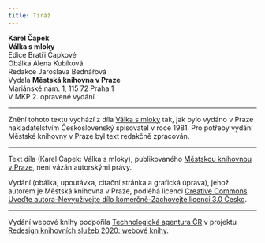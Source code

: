 ```yaml
---
title: Tiráž
---
```


**Karel Čapek**  
**Válka s mloky**  
Edice Bratři Čapkové  
Obálka Alena Kubíková  
Redakce Jaroslava Bednářová  
Vydala **Městská knihovna v Praze**  
Mariánské nám. 1, 115 72 Praha 1  
V MKP 2. opravené vydání  
[^1]: Dubbeltje – drobná holandská mince. _Pozn. red_.  
[^2]: Kampong – malajská vesnice s tržištěm. _Pozn. red_.  
[^3]: Toddy – palmové víno. _Pozn. red_.  
[^4]: Bedřich Golombek (1901–1961), čes. novinář a prozaik. _Pozn. red_.  
[^5]: Edvard Valenta (1901–1978), čes. spisovatel a publicista. _Pozn. red_.  
[^6]: Jan Eskymo Welzl (1848–1948), čes. cestovatel, vynálezce a dobrodruh. _Pozn. red_.  
[^7]: Lambrekýny (hol.) – závěsy na okna a dveře. _Pozn. red_.  
[^8]: Pozamentérie – pásková textilie určená k dekoraci. _Pozn. red_.  
[^9]: Bezoár – usazenina v útrobách některých savců považovaná za léčivý prostředek. _Pozn. red_.  
[^10]: YMCA – Young Men´s Christian Association, Křesťanské sdružení mladých mužů. _Pozn. red_.  
[^11]: Schillerův rytíř – odkaz na baladu _Rukavička_ Friedricha Schillera. _Pozn. red_.  
[^12]: Trader Horn – ve své době populární americký film o obchodníkovi Hornovi a jeho cestě do Afriky. _Pozn. red_.  
[^13]: Reptilia (lat.) – plazi. _Pozn. red_.  
[^14]: Nereidky – mořské víly. _Pozn. red_.  
[^15]: Pelagiál – vody osídlené planktonem. _Pozn. red_.  
[^16]: „Zázrační“ koně z chovu něm. podnikatele Kralle, kteří údajně uměli počítat a výsledky oznamovali údery kopyt. _Pozn. red_.  
[^17]: Mae West – amer. herečka, sex-symbol 30. let. 20. stol. _Pozn. red_.  
[^18]: V praxi, v akci. _Pozn. red_.  
[^19]: Lemurie – bájný světadíl (podobně jako Atlantida), měl se rozkládat v Indickém oceánu. _Pozn. red_.  
[^20]: Zábava, rozptýlení. _Pozn. red_.  
[^21]: Využití, zneužití. _Pozn. red_.  
[^22]: Pojištění. _Pozn. red_.  
[^23]: Živočich pracující, vyrábějící. _Pozn. red_.  
[^24]: Mlok a německý národ. _Pozn. red_.  
[^25]: Vývoj obojživelníků za fašismu. _Pozn. red_.  
[^26]: Trade Unie – zaměstnanecké odbory. _Pozn. red_.  
[^27]: Barkasa – člun sloužící zejména pro dopravu mezi kotvící lodí a břehem. _Pozn. red_.  
[^28]: Je to podivín. _Pozn. red_.  
[^29]: Zpráva o tělesných schopnostech Mloků. _Pozn. red_.  
[^30]: Xeróza (řec.) – chorobná suchost. _Pozn. red_.  
[^31]: François Coppé (1842–1908), franc. básník. _Pozn. red_.  
[^32]: Basic English – jazyk se zásobou 850 slov, který byl vytvořen v roce 1929. _Pozn. red_.  
[^33]: Ušlechtilý jazyk latinský. _Pozn. red_.  
[^34]: Svět pozemský. _Pozn. red_.  
[^35]: Měnový systém založený na dvou drahých kovech, na zlatě a stříbře. _Pozn. red_.  
[^36]: Právě tím. _Pozn. red_.  
[^37]: Podivuhodná díla boží. _Pozn. red_.  
[^38]: Monismus (řec.) – filozofická koncepce, podle níž je základem všeho jediná podstata. _Pozn. red_.  
[^39]: Mloci, pryč se Židy! _Pozn. red_.  
[^40]: Hej, vy, … co tady hledáte? _Pozn. red_.  
[^41]: Starosta a poslanec. _Pozn. red_.  
[^42]: Auspicie – výhlídka, naděje. _Pozn. red_.  
[^43]: Ženerózní (z franc.) – velkodušný, šlechetný. _Pozn. red_.  
[^44]: Chudáček, … on je tak ošklivý! _Pozn. red_.  
[^45]: Lac Léman – Ženevské jezero. _Pozn. red_.  
[^46]: Mikádo/správně mikado (jap.) – titul jap. císařů. _Pozn. red_.  
[^47]: Flibustýrský – pirátský. _Pozn. red_.  
[^48]: Torpédoborec. _Pozn. red_.  
[^49]: Konflagrace – vzplanutí, vypuknutí (zde války). _Pozn. red_.  
[^50]: Kombatant (franc.) – vojín s bojovým posláním. _Pozn. red_.  
[^51]: Berta – dělo. _Pozn. red_.  
[^52]: Takových úspěchů dosahují jen němečtí mloci. _Pozn. red_.  
[^53]: Zánik lidstva. _Pozn. red_.  
[^54]: Abyssal/abysál (řec.) – označení pro nejhlubší dno oceánu nebo hlubokých jezer. _Pozn. red_.  
[^55]: Mene tekel (aram.) – napomenutí, jímž byl údajně babylonskému králi Balsazarovi předpovězen pád jeho říše; přeneseně výstraha, varování. _Pozn. red_.  
[^56]: Mediokrita (lat.) – prostřednost. _Pozn. red_.  
[^57]: Wady/vádí (arab.) – vyschlá koryta řek, naplněná vodou jen v určitých ročních obdobích. _Pozn. red_.  
[^58]: Dossier – desky na listiny, svazek listin. _Pozn. red_.  
[^59]: Árie z opery J. Offenbacha Hoffmannovy povídky, pův. píseň benátských gondoliérů. _Pozn. red_.  
[^60]: Kris – dýka s vlnkovitým ostřím. _Pozn. red_.  
V MKP 1. elektronické vydání z 21. 10. 2022.

***

Znění tohoto textu vychází z díla [Válka s mloky](https://search.mlp.cz/cz/titul/valka-s-mloky/8353/) tak, jak bylo vydáno v Praze nakladatelstvím Československý spisovatel v roce 1981. Pro potřeby vydání Městské knihovny v Praze byl text redakčně zpracován.

***


Text díla (Karel Čapek: Válka s mloky), publikovaného [Městskou knihovnou v Praze](https://www.mlp.cz/cz/), není vázán autorskými právy.


Vydání (obálka, upoutávka, citační stránka a grafická úprava), jehož autorem je Městská knihovna v Praze, podléhá licenci [Creative Commons Uveďte autora-Nevyužívejte dílo komerčně-Zachovejte licenci 3.0 Česko](https://creativecommons.org/licenses/by-nc-sa/3.0/cz/).

***

Vydání webové knihy podpořila [Technologická agentura ČR](https://www.tacr.cz/) v projektu [Redesign knihovních služeb 2020: webové knihy](https://starfos.tacr.cz/cs/project/TL04000391).